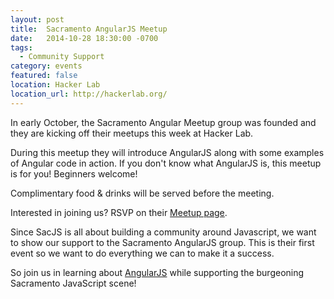 ```yaml
---
layout: post
title:  Sacramento AngularJS Meetup
date:   2014-10-28 18:30:00 -0700
tags:
  - Community Support
category: events
featured: false
location: Hacker Lab
location_url: http://hackerlab.org/
---
```


In early October, the Sacramento Angular Meetup group was founded and they are
kicking off their meetups this week at Hacker Lab.

During this meetup they will introduce AngularJS along with some examples of
Angular code in action. If you don't know what AngularJS is, this meetup is
for you! Beginners welcome!

Complimentary food & drinks will be served before the meeting.

Interested in joining us? RSVP on their
[Meetup page](http://www.meetup.com/Sacramento-Angular-Meetup/events/211909052/).

<!-- more -->

Since SacJS is all about building a community around Javascript, we want to show
our support to the Sacramento AngularJS group. This is their first event so we
want to do everything we can to make it a success.

So join us in learning about [AngularJS](https://angularjs.org/) while
supporting the burgeoning Sacramento JavaScript scene!
